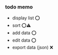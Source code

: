 ### todo memo
* display list :o:
* sort :o::warning:
* add data :o:
* edit data :o:
* export data (json) :x:
